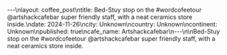 ---\nlayout: coffee_post\ntitle: Bed-Stuy stop on the #wordcofeetour @artshackcafebar super friendly staff, with a neat ceramics store inside.\ndate: 2024-11-26\ncity: Unknown\ncountry: Unknown\ncontinent: Unknown\npublished: true\ncafe_name: Artshackcafebar\n---\n\nBed-Stuy stop on the #wordcofeetour @artshackcafebar super friendly staff, with a neat ceramics store inside.